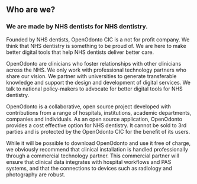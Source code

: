 ## Who are we?

### We are made by NHS dentists for NHS dentistry.

Founded by NHS dentists, OpenOdonto CIC is a not for profit company. We think that NHS dentistry is something to be proud of. We are here to make better digital tools that help NHS dentists deliver better care.


OpenOdonto are clinicians who foster relationships with other clinicians across the NHS. We only work with professional technology partners who share our vision. We partner with universities to generate transferable knowledge and support the design and development of digital services. We talk to national policy-makers to advocate for better digital tools for NHS dentistry.


OpenOdonto is a collaborative, open source project developed with contributions from a range of hospitals, institutions, academic departments, companies and individuals. As an open source application, OpenOdonto provides a cost effective option for NHS dentistry. It cannot be sold to 3rd parties and is protected by the OpenOdonto CIC for the benefit of its users.


While it will be possible to download OpenOdonto and use it free of charge, we obviously recommend that clinical installation is handled professionally through a commercial technology partner. This commercial partner will ensure that clinical data integrates with hospital workflows and PAS systems, and that the connections to devices such as radiology and photography are robust.
